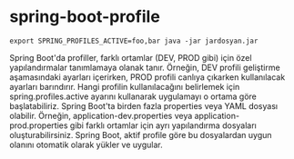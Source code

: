 # spring-boot-profile

``
export SPRING_PROFILES_ACTIVE=foo,bar
java -jar jardosyan.jar
``

Spring Boot'da profiller, farklı ortamlar (DEV, PROD gibi) için özel yapılandırmalar tanımlamaya olanak tanır. Örneğin, DEV profili geliştirme aşamasındaki ayarları içerirken, PROD profili canlıya çıkarken kullanılacak ayarları barındırır. Hangi profilin kullanılacağını belirlemek için spring.profiles.active ayarını kullanarak uygulamayı o ortama göre başlatabiliriz. Spring Boot'ta birden fazla properties veya YAML dosyası olabilir. Örneğin, application-dev.properties veya application-prod.properties gibi farklı ortamlar için ayrı yapılandırma dosyaları oluşturabilirsiniz. Spring Boot, aktif profile göre bu dosyalardan uygun olanını otomatik olarak yükler ve uygular.